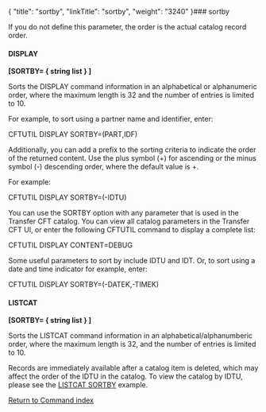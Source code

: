 {
    "title": "sortby",
    "linkTitle": "sortby",
    "weight": "3240"
}### sortby

If you do not define this parameter, the order is the actual catalog record order.

#### DISPLAY

**\[SORTBY= { string list } \]**

Sorts the DISPLAY command information in an alphabetical or alphanumeric order, where the maximum length is 32 and the number of entries is limited to 10.

For example, to sort using a partner name and identifier, enter:

CFTUTIL DISPLAY SORTBY=(PART,IDF)

Additionally, you can add a prefix to the sorting criteria to indicate the order of the returned content. Use the plus symbol (+) for ascending or the minus symbol (-) descending order, where the default value is +.

For example:

CFTUTIL DISPLAY SORTBY=(-IDTU)

You can use the SORTBY option with any parameter that is used in the Transfer CFT catalog. You can view all catalog parameters in the Transfer CFT UI, or enter the following CFTUTIL command to display a complete list:

CFTUTIL DISPLAY CONTENT=DEBUG

Some useful parameters to sort by include IDTU and IDT. Or, to sort using a date and time indicator for example, enter:

CFTUTIL DISPLAY SORTBY=(-DATEK,-TIMEK)

#### LISTCAT

**\[SORTBY= { string list } \]**

Sorts the LISTCAT command information in an alphabetical/alphanumberic order, where the maximum length is 32, and the number of entries is limited to 10.

Records are immediately available after a catalog item is deleted, which may affect the order of the IDTU in the catalog. To view the catalog by IDTU, please see the [LISTCAT SORTBY](../../about_cftutil/monitoring_cftutil_intro/listcat_command) example.

[Return to Command index](../../Command_summary.htm)
